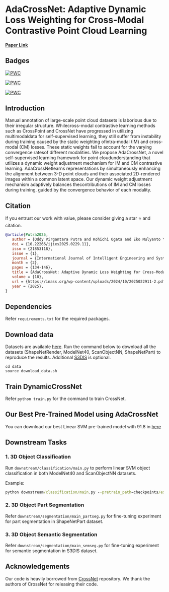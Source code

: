 # AdaCrossNet: Adaptive Dynamic Loss Weighting for Cross-Modal Contrastive Point Cloud Learning

#### [Paper Link](https://inass.org/wp-content/uploads/2024/10/2025022911-2.pdf) 

## Badges
[![PWC](https://img.shields.io/endpoint.svg?url=https://paperswithcode.com/badge/adacrossnet-adaptive-dynamic-loss-weighting/3d-point-cloud-linear-classification-on-1)](https://paperswithcode.com/sota/3d-point-cloud-linear-classification-on-1?p=adacrossnet-adaptive-dynamic-loss-weighting)

[![PWC](https://img.shields.io/endpoint.svg?url=https://paperswithcode.com/badge/adacrossnet-adaptive-dynamic-loss-weighting/3d-point-cloud-linear-classification-on)](https://paperswithcode.com/sota/3d-point-cloud-linear-classification-on?p=adacrossnet-adaptive-dynamic-loss-weighting)


[![PWC](https://img.shields.io/endpoint.svg?url=https://paperswithcode.com/badge/adacrossnet-adaptive-dynamic-loss-weighting/3d-part-segmentation-on-shapenet-part)](https://paperswithcode.com/sota/3d-part-segmentation-on-shapenet-part?p=adacrossnet-adaptive-dynamic-loss-weighting)

## Introduction

Manual annotation of large-scale point cloud datasets is laborious due to their irregular structure. Whilecross-modal contrastive learning methods such as CrossPoint and CrossNet have progressed in utilizing multimodaldata for self-supervised learning, they still suffer from instability during training caused by the static weighting ofintra-modal (IM) and cross-modal (CM) losses. These static weights fail to account for the varying convergence ratesof different modalities. We propose AdaCrossNet, a novel self-supervised learning framework for point cloudunderstanding that utilizes a dynamic weight adjustment mechanism for IM and CM contrastive learning. AdaCrossNetlearns representations by simultaneously enhancing the alignment between 3-D point clouds and their associated 2D-rendered images within a common latent space. Our dynamic weight adjustment mechanism adaptively balances thecontributions of IM and CM losses during training, guided by the convergence behavior of each modality.

<!-- <img src="docs/CrossNet.jpg" align="center" width="100%"> -->

## Citation

If you entrust our work with value, please consider giving a star ⭐ and citation.

```bibtex
@article{Putra2025,
   author = {Oddy Virgantara Putra and Kohichi Ogata and Eko Mulyanto Yuniarno and Mauridhi Hery Purnomo},
   doi = {10.22266/ijies2025.0229.11},
   issn = {21853118},
   issue = {1},
   journal = {International Journal of Intelligent Engineering and Systems},
   month = {2},
   pages = {134-146},
   title = {AdaCrossNet: Adaptive Dynamic Loss Weighting for Cross-Modal Contrastive Point Cloud Learning},
   volume = {18},
   url = {https://inass.org/wp-content/uploads/2024/10/2025022911-2.pdf},
   year = {2025},
}
```

## Dependencies

Refer `requirements.txt` for the required packages.

## Download data

Datasets are available [here](https://drive.google.com/drive/folders/1dAH9R3XDV0z69Bz6lBaftmJJyuckbPmR?usp=sharing). Run the command below to download all the datasets (ShapeNetRender, ModelNet40, ScanObjectNN, ShapeNetPart) to reproduce the results. Additional [S3DIS](http://buildingparser.stanford.edu/dataset.html) is optional.

```
cd data
source download_data.sh
```

## Train DynamicCrossNet

Refer `python train.py` for the command to train CrossNet.

## Our Best Pre-Trained Model using AdaCrossNet
You can download our best Linear SVM pre-trained model with 91.8 in [here](https://drive.google.com/file/d/1g8eQamzgzzMmLofs398C8OSgTQPX1PSo/view?usp=sharing)

## Downstream Tasks

### 1. 3D Object Classification 

Run `downstream/classification/main.py`  to perform linear SVM object classification in both ModelNet40 and ScanObjectNN datasets.

 Example:
```cmd
python downstream/classification/main.py --pretrain_path=checkpoints/exp_name/models/best_model.pth --epochs=300 --batch_size=80 --test_batch_size=48
```


### 2. 3D Object Part Segmentation

Refer `downstream/segmentation/main_partseg.py` for fine-tuning experiment for part segmentation in ShapeNetPart dataset.

### 3. 3D Object Semantic Segmentation

Refer `downstream/segmentation/main_semseg.py` for fine-tuning experiment for semantic segmentation in S3DIS dataset.

## Acknowledgements

Our code is heavily borrowed from [CrossNet](https://github.com/liujia99/CrossNet) repository. We thank the authors of CrossNet for releasing their code. 